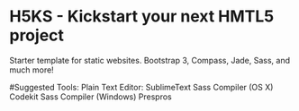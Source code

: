 # H5KS - Kickstart your next HMTL5 project
Starter template for static websites. Bootstrap 3, Compass, Jade, Sass, and much more!

#Suggested Tools:
Plain Text Editor: SublimeText
Sass Compiler (OS X) Codekit
Sass Compiler (Windows) Prespros

